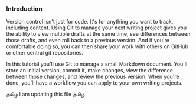 

### Introduction

Version control isn't just for code. It's for anything you want to track, including content. Using Git to manage your next writing project gives you the ability to view multiple drafts at the same time,  see differences between those drafts, and even roll back to a previous version. And if you're comfortable doing so, you can then share your work with others on GitHub or other central git repositories.

In this tutorial you'll use Git to manage a small Markdown document. You'll store an initial version, commit it, make changes, view the difference between those changes, and review the previous version. When you're done, you'll have a workflow you can apply to your own writing projects.


தமிழ் I am updating this file தமிழ் 
